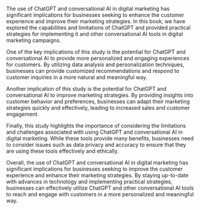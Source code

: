 

The use of ChatGPT and conversational AI in digital marketing has significant implications for businesses seeking to enhance the customer experience and improve their marketing strategies. In this book, we have explored the capabilities and limitations of ChatGPT and provided practical strategies for implementing it and other conversational AI tools in digital marketing campaigns.

One of the key implications of this study is the potential for ChatGPT and conversational AI to provide more personalized and engaging experiences for customers. By utilizing data analysis and personalization techniques, businesses can provide customized recommendations and respond to customer inquiries in a more natural and meaningful way.

Another implication of this study is the potential for ChatGPT and conversational AI to improve marketing strategies. By providing insights into customer behavior and preferences, businesses can adapt their marketing strategies quickly and effectively, leading to increased sales and customer engagement.

Finally, this study highlights the importance of considering the limitations and challenges associated with using ChatGPT and conversational AI in digital marketing. While these tools provide many benefits, businesses need to consider issues such as data privacy and accuracy to ensure that they are using these tools effectively and ethically.

Overall, the use of ChatGPT and conversational AI in digital marketing has significant implications for businesses seeking to improve the customer experience and enhance their marketing strategies. By staying up-to-date with advances in technology and implementing practical strategies, businesses can effectively utilize ChatGPT and other conversational AI tools to reach and engage with customers in a more personalized and meaningful way.


